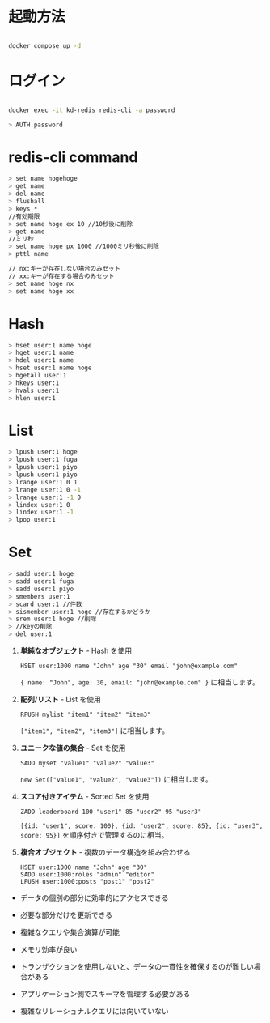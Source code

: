 # 起動方法
```bash

docker compose up -d


```
# ログイン
```bash

docker exec -it kd-redis redis-cli -a password

> AUTH password

```

# redis-cli command
```bash
> set name hogehoge
> get name
> del name
> flushall
> keys *
//有効期限
> set name hoge ex 10 //10秒後に削除
> get name
//ミリ秒
> set name hoge px 1000 //1000ミリ秒後に削除
> pttl name

// nx:キーが存在しない場合のみセット
// xx:キーが存在する場合のみセット
> set name hoge nx
> set name hoge xx
```

# Hash
```bash
> hset user:1 name hoge
> hget user:1 name
> hdel user:1 name
> hset user:1 name hoge
> hgetall user:1
> hkeys user:1
> hvals user:1
> hlen user:1
```

# List
```bash
> lpush user:1 hoge
> lpush user:1 fuga
> lpush user:1 piyo
> lpush user:1 piyo
> lrange user:1 0 1
> lrange user:1 0 -1
> lrange user:1 -1 0
> lindex user:1 0
> lindex user:1 -1
> lpop user:1
```
# Set
```bash
> sadd user:1 hoge
> sadd user:1 fuga
> sadd user:1 piyo
> smembers user:1
> scard user:1 //件数
> sismember user:1 hoge //存在するかどうか
> srem user:1 hoge //削除
> //keyの削除
> del user:1
```

1. **単純なオブジェクト** - Hash を使用
   ```
   HSET user:1000 name "John" age "30" email "john@example.com"
   ```
   `{ name: "John", age: 30, email: "john@example.com" }` に相当します。

2. **配列/リスト** - List を使用
   ```
   RPUSH mylist "item1" "item2" "item3"
   ```
   `["item1", "item2", "item3"]` に相当します。

3. **ユニークな値の集合** - Set を使用
   ```
   SADD myset "value1" "value2" "value3"
   ```
   `new Set(["value1", "value2", "value3"])` に相当します。

4. **スコア付きアイテム** - Sorted Set を使用
   ```
   ZADD leaderboard 100 "user1" 85 "user2" 95 "user3"
   ```
   `[{id: "user1", score: 100}, {id: "user2", score: 85}, {id: "user3", score: 95}]` を順序付きで管理するのに相当。

5. **複合オブジェクト** - 複数のデータ構造を組み合わせる
   ```
   HSET user:1000 name "John" age "30"
   SADD user:1000:roles "admin" "editor"
   LPUSH user:1000:posts "post1" "post2"
   ```


- データの個別の部分に効率的にアクセスできる
- 必要な部分だけを更新できる
- 複雑なクエリや集合演算が可能
- メモリ効率が良い

- トランザクションを使用しないと、データの一貫性を確保するのが難しい場合がある
- アプリケーション側でスキーマを管理する必要がある
- 複雑なリレーショナルクエリには向いていない

